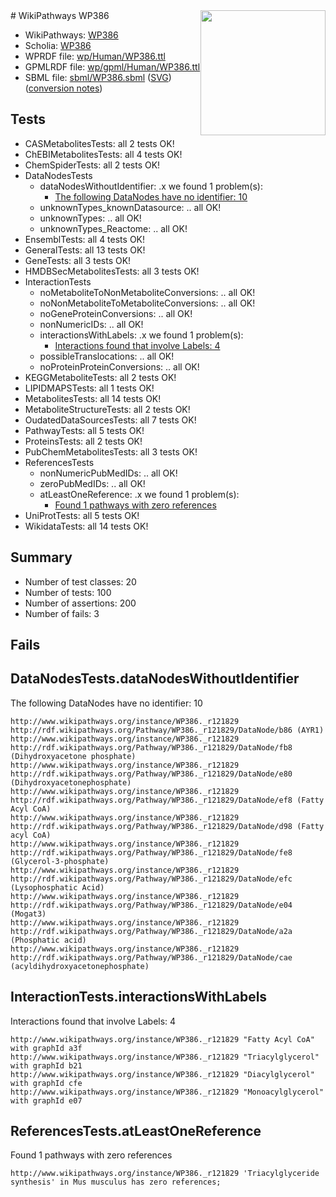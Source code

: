 <img style="float: right; width: 200px" src="../logo.png" />
# WikiPathways WP386

* WikiPathways: [WP386](https://identifiers.org/wikipathways:WP386)
* Scholia: [WP386](https://scholia.toolforge.org/wikipathways/WP386)
* WPRDF file: [wp/Human/WP386.ttl](../wp/Human/WP386.ttl)
* GPMLRDF file: [wp/gpml/Human/WP386.ttl](../wp/gpml/Human/WP386.ttl)
* SBML file: [sbml/WP386.sbml](../sbml/WP386.sbml) ([SVG](../sbml/WP386.svg)) ([conversion notes](../sbml/WP386.txt))

## Tests
* CASMetabolitesTests: all 2 tests OK!
* ChEBIMetabolitesTests: all 4 tests OK!
* ChemSpiderTests: all 2 tests OK!
* DataNodesTests
    * dataNodesWithoutIdentifier: .x we found 1 problem(s):
        * [The following DataNodes have no identifier: 10](#8792c490)
    * unknownTypes_knownDatasource: .. all OK!
    * unknownTypes: .. all OK!
    * unknownTypes_Reactome: .. all OK!
* EnsemblTests: all 4 tests OK!
* GeneralTests: all 13 tests OK!
* GeneTests: all 3 tests OK!
* HMDBSecMetabolitesTests: all 3 tests OK!
* InteractionTests
    * noMetaboliteToNonMetaboliteConversions: .. all OK!
    * noNonMetaboliteToMetaboliteConversions: .. all OK!
    * noGeneProteinConversions: .. all OK!
    * nonNumericIDs: .. all OK!
    * interactionsWithLabels: .x we found 1 problem(s):
        * [Interactions found that involve Labels: 4](#630d267b)
    * possibleTranslocations: .. all OK!
    * noProteinProteinConversions: .. all OK!
* KEGGMetaboliteTests: all 2 tests OK!
* LIPIDMAPSTests: all 1 tests OK!
* MetabolitesTests: all 14 tests OK!
* MetaboliteStructureTests: all 2 tests OK!
* OudatedDataSourcesTests: all 7 tests OK!
* PathwayTests: all 5 tests OK!
* ProteinsTests: all 2 tests OK!
* PubChemMetabolitesTests: all 3 tests OK!
* ReferencesTests
    * nonNumericPubMedIDs: .. all OK!
    * zeroPubMedIDs: .. all OK!
    * atLeastOneReference: .x we found 1 problem(s):
        * [Found 1 pathways with zero references](#35eb778e)
* UniProtTests: all 5 tests OK!
* WikidataTests: all 14 tests OK!


## Summary

* Number of test classes: 20
* Number of tests: 100
* Number of assertions: 200
* Number of fails: 3

## Fails

<a name="8792c490" />

## DataNodesTests.dataNodesWithoutIdentifier

The following DataNodes have no identifier: 10
```
http://www.wikipathways.org/instance/WP386._r121829 http://rdf.wikipathways.org/Pathway/WP386._r121829/DataNode/b86 (AYR1)
http://www.wikipathways.org/instance/WP386._r121829 http://rdf.wikipathways.org/Pathway/WP386._r121829/DataNode/fb8 (Dihydroxyacetone phosphate)
http://www.wikipathways.org/instance/WP386._r121829 http://rdf.wikipathways.org/Pathway/WP386._r121829/DataNode/e80 (Dihydroxyacetonephosphate)
http://www.wikipathways.org/instance/WP386._r121829 http://rdf.wikipathways.org/Pathway/WP386._r121829/DataNode/ef8 (Fatty Acyl CoA)
http://www.wikipathways.org/instance/WP386._r121829 http://rdf.wikipathways.org/Pathway/WP386._r121829/DataNode/d98 (Fatty acyl CoA)
http://www.wikipathways.org/instance/WP386._r121829 http://rdf.wikipathways.org/Pathway/WP386._r121829/DataNode/fe8 (Glycerol-3-phosphate)
http://www.wikipathways.org/instance/WP386._r121829 http://rdf.wikipathways.org/Pathway/WP386._r121829/DataNode/efc (Lysophosphatic Acid)
http://www.wikipathways.org/instance/WP386._r121829 http://rdf.wikipathways.org/Pathway/WP386._r121829/DataNode/e04 (Mogat3)
http://www.wikipathways.org/instance/WP386._r121829 http://rdf.wikipathways.org/Pathway/WP386._r121829/DataNode/a2a (Phosphatic acid)
http://www.wikipathways.org/instance/WP386._r121829 http://rdf.wikipathways.org/Pathway/WP386._r121829/DataNode/cae (acyldihydroxyacetonephosphate)
```

<a name="630d267b" />

## InteractionTests.interactionsWithLabels

Interactions found that involve Labels: 4
```
http://www.wikipathways.org/instance/WP386._r121829 "Fatty Acyl CoA" with graphId a3f
http://www.wikipathways.org/instance/WP386._r121829 "Triacylglycerol" with graphId b21
http://www.wikipathways.org/instance/WP386._r121829 "Diacylglycerol" with graphId cfe
http://www.wikipathways.org/instance/WP386._r121829 "Monoacylglycerol" with graphId e07
```

<a name="35eb778e" />

## ReferencesTests.atLeastOneReference

Found 1 pathways with zero references
```
http://www.wikipathways.org/instance/WP386._r121829 'Triacylglyceride synthesis' in Mus musculus has zero references; 
```

